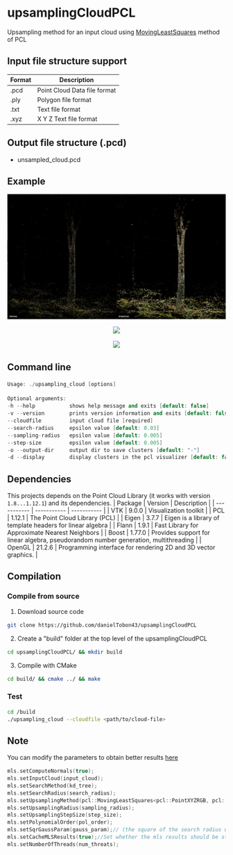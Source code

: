 # upsamplingCloudPCL
Upsampling method for an input cloud using [MovingLeastSquares](https://pointclouds.org/documentation/classpcl_1_1_moving_least_squares.html) method of PCL

## Input file structure support

| Format      | Description |
| ----------- | ----------- |
| .pcd      | Point Cloud Data file format       |
| .ply   | Polygon file format        |
| .txt   | Text file format        |
| .xyz      | X Y Z Text file format       |

## Output file structure (.pcd)

* unsampled_cloud.pcd 

## Example
<p align="center">
   <img src="./example/example.png"><br>
</p>

<p align="center">
   <img src="https://user-images.githubusercontent.com/35694200/183946061-12df0269-fcc1-4fa3-a635-c2a86d5ba879.png"><br>
</p>

<p align="center">
   <img src="https://user-images.githubusercontent.com/35694200/183946790-f34f6129-6e21-4d4c-bd1c-1066c630943b.png"><br>
</p>


## Command line
```cpp
Usage: ./upsampling_cloud [options] 

Optional arguments:
-h --help         	shows help message and exits [default: false]
-v --version      	prints version information and exits [default: false]
--cloudfile       	input cloud file [required]
--search-radius   	epsilon value [default: 0.03]
--sampling-radius 	epsilon value [default: 0.005]
--step-size       	epsilon value [default: 0.005]
-o --output-dir   	output dir to save clusters [default: "-"]
-d --display      	display clusters in the pcl visualizer [default: false]
```

## Dependencies
This projects depends on the Point Cloud Library (it works with version `1.8...1.12.1`) and its dependencies.
|     Package      |   Version      |                             Description                                                                                                                  |
|     -----------       |   -----------      |                                  -----------                                                                                                                     |
|        VTK           |    9.0.0          |   Visualization toolkit                                                           |
|        PCL           |     1.12.1       |                    The Point Cloud Library (PCL)                                            |
|        Eigen        |     3.7.7         |  Eigen is a library of template headers for linear algebra                                 |
|        Flann        |     1.9.1         |      Fast Library for Approximate Nearest Neighbors                                  |
|       Boost         |    1.77.0        | Provides support for linear algebra, pseudorandom number generation, multithreading      |
|       OpenGL      |     21.2.6       | Programming interface for rendering 2D and 3D vector graphics.                    |


## Compilation
### Compile from source

1. Download source code

```bash
git clone https://github.com/danielTobon43/upsamplingCloudPCL
```

2. Create a "build" folder at the top level of the upsamplingCloudPCL

```bash
cd upsamplingCloudPCL/ && mkdir build
```

3. Compile with CMake

```bash
cd build/ && cmake ../ && make
```      
        	 
### Test
```bash
cd /build
./upsampling_cloud --cloudfile <path/to/cloud-file>
```

## Note

You can modify the parameters to obtain better results [here](https://github.com/danielTobon43/upsamplingCloudPCL/blob/master/src/main.cpp#:~:text=void%20upsampling(pcl,Ptr%26%20output_cloud)%20%7B)

```cpp
mls.setComputeNormals(true);
mls.setInputCloud(input_cloud);
mls.setSearchMethod(kd_tree);
mls.setSearchRadius(search_radius);
mls.setUpsamplingMethod(pcl::MovingLeastSquares<pcl::PointXYZRGB, pcl::PointXYZRGB>::UpsamplingMethod::SAMPLE_LOCAL_PLANE);
mls.setUpsamplingRadius(sampling_radius);
mls.setUpsamplingStepSize(step_size);
mls.setPolynomialOrder(pol_order);
mls.setSqrGaussParam(gauss_param);// (the square of the search radius works best in general)
mls.setCacheMLSResults(true);//Set whether the mls results should be stored for each point in the input cloud.
mls.setNumberOfThreads(num_threats);
```
